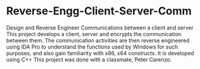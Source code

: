 # Reverse-Engg-Client-Server-Comm
Design and Reverse Engineer Communications between a client and server
This project develops a client, server and encrypts the communication between them.
The communication activities are then reverse engineered using IDA Pro to understand the functions used by Windows for such purposes, and also gain familiarity with x86, x64 constructs.
It is developed using C++
This project was done with a classmate, Peter Carenzo. 
